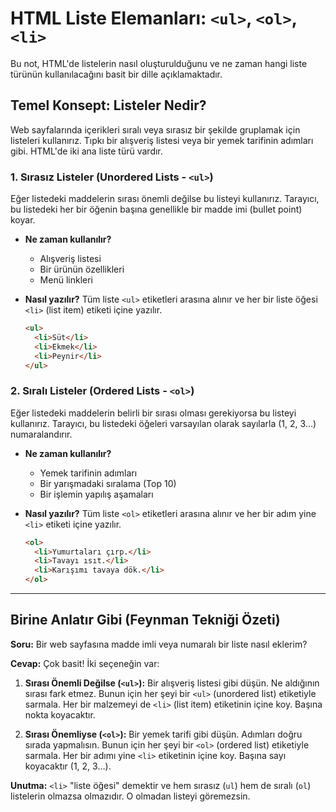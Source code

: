 # HTML Liste Elemanları: `<ul>`, `<ol>`, `<li>`

Bu not, HTML'de listelerin nasıl oluşturulduğunu ve ne zaman hangi liste türünün kullanılacağını basit bir dille açıklamaktadır.

## Temel Konsept: Listeler Nedir?

Web sayfalarında içerikleri sıralı veya sırasız bir şekilde gruplamak için listeleri kullanırız. Tıpkı bir alışveriş listesi veya bir yemek tarifinin adımları gibi. HTML'de iki ana liste türü vardır.

### 1. Sırasız Listeler (Unordered Lists - `<ul>`)

Eğer listedeki maddelerin sırası önemli değilse bu listeyi kullanırız. Tarayıcı, bu listedeki her bir öğenin başına genellikle bir madde imi (bullet point) koyar.

- **Ne zaman kullanılır?**
  - Alışveriş listesi
  - Bir ürünün özellikleri
  - Menü linkleri

- **Nasıl yazılır?**
  Tüm liste `<ul>` etiketleri arasına alınır ve her bir liste öğesi `<li>` (list item) etiketi içine yazılır.

  ```html
  <ul>
    <li>Süt</li>
    <li>Ekmek</li>
    <li>Peynir</li>
  </ul>
  ```

### 2. Sıralı Listeler (Ordered Lists - `<ol>`)

Eğer listedeki maddelerin belirli bir sırası olması gerekiyorsa bu listeyi kullanırız. Tarayıcı, bu listedeki öğeleri varsayılan olarak sayılarla (1, 2, 3...) numaralandırır.

- **Ne zaman kullanılır?**
  - Yemek tarifinin adımları
  - Bir yarışmadaki sıralama (Top 10)
  - Bir işlemin yapılış aşamaları

- **Nasıl yazılır?**
  Tüm liste `<ol>` etiketleri arasına alınır ve her bir adım yine `<li>` etiketi içine yazılır.

  ```html
  <ol>
    <li>Yumurtaları çırp.</li>
    <li>Tavayı ısıt.</li>
    <li>Karışımı tavaya dök.</li>
  </ol>
  ```

---

## Birine Anlatır Gibi (Feynman Tekniği Özeti)

**Soru:** Bir web sayfasına madde imli veya numaralı bir liste nasıl eklerim?

**Cevap:** Çok basit! İki seçeneğin var:

1.  **Sırası Önemli Değilse (`<ul>`):** Bir alışveriş listesi gibi düşün. Ne aldığının sırası fark etmez. Bunun için her şeyi bir `<ul>` (unordered list) etiketiyle sarmala. Her bir malzemeyi de `<li>` (list item) etiketinin içine koy. Başına nokta koyacaktır.

2.  **Sırası Önemliyse (`<ol>`):** Bir yemek tarifi gibi düşün. Adımları doğru sırada yapmalısın. Bunun için her şeyi bir `<ol>` (ordered list) etiketiyle sarmala. Her bir adımı yine `<li>` etiketinin içine koy. Başına sayı koyacaktır (1, 2, 3...).

**Unutma:** `<li>` "liste öğesi" demektir ve hem sırasız (`ul`) hem de sıralı (`ol`) listelerin olmazsa olmazıdır. O olmadan listeyi göremezsin.
